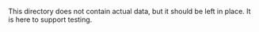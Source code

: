 This directory does not contain actual data, but it should be left in place. It is here to support testing.
